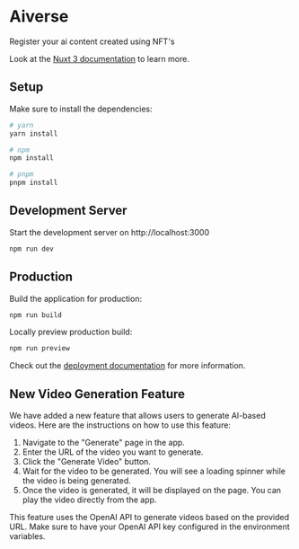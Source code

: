 # Aiverse
Register your ai content created using NFT's

Look at the [Nuxt 3 documentation](https://nuxt.com/docs/getting-started/introduction) to learn more.

## Setup

Make sure to install the dependencies:

```bash
# yarn
yarn install

# npm
npm install

# pnpm
pnpm install
```

## Development Server

Start the development server on http://localhost:3000

```bash
npm run dev
```

## Production

Build the application for production:

```bash
npm run build
```

Locally preview production build:

```bash
npm run preview
```

Check out the [deployment documentation](https://nuxt.com/docs/getting-started/deployment) for more information.

## New Video Generation Feature

We have added a new feature that allows users to generate AI-based videos. Here are the instructions on how to use this feature:

1. Navigate to the "Generate" page in the app.
2. Enter the URL of the video you want to generate.
3. Click the "Generate Video" button.
4. Wait for the video to be generated. You will see a loading spinner while the video is being generated.
5. Once the video is generated, it will be displayed on the page. You can play the video directly from the app.

This feature uses the OpenAI API to generate videos based on the provided URL. Make sure to have your OpenAI API key configured in the environment variables.
